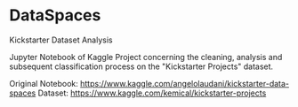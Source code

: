 # DataSpaces
Kickstarter Dataset Analysis

Jupyter Notebook of Kaggle Project concerning the cleaning, analysis and subsequent classification process on the "Kickstarter Projects" dataset.

Original Notebook: https://www.kaggle.com/angelolaudani/kickstarter-data-spaces
Dataset: https://www.kaggle.com/kemical/kickstarter-projects
